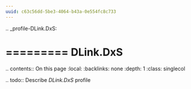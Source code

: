 ```yaml
---
uuid: c63c56dd-5be3-4064-b43a-0e554fc8c733
---
```

.. _profile-DLink.DxS:

=========
DLink.DxS
=========

.. contents:: On this page
    :local:
    :backlinks: none
    :depth: 1
    :class: singlecol

.. todo::
    Describe *DLink.DxS* profile

